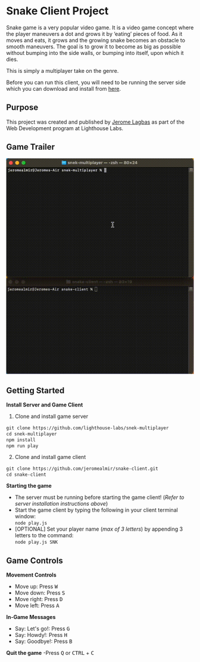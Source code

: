 # Snake Client Project

Snake game is a very popular video game. It is a video game concept where the player maneuvers a dot and grows it by ‘eating’ pieces of food. As it moves and eats, it grows and the growing snake becomes an obstacle to smooth maneuvers. The goal is to grow it to become as big as possible without bumping into the side walls, or bumping into itself, upon which it dies.

This is simply a multiplayer take on the genre.

Before you can run this client, you will need to be running the server side which you can download and install from [here](https://github.com/lighthouse-labs/snek-multiplayer). 


## Purpose

This project was created and published by [Jerome Lagbas](https://github.com/jeromealmir) as part of the Web Development program at Lighthouse Labs.

## Game Trailer

![snake-game-screenshot.gif](./snake-game-screenshot.gif)


## Getting Started

**Install Server and Game Client**
1. Clone and install game server
  ```
  git clone https://github.com/lighthouse-labs/snek-multiplayer
  cd snek-multiplayer
  npm install
  npm run play
  ```
2. Clone and install game client
  ```
  git clone https://github.com/jeromealmir/snake-client.git
  cd snake-client
  ```

**Starting the game**
- The server must be running before starting the game client! (*Refer to server installation instructions above*)
- Start the game client by typing the following in your client terminal window:  
`node play.js`
- \[OPTIONAL\] Set your player name (*max of 3 letters*) by appending 3 letters to the command:  
`node play.js SNK`

## Game Controls

**Movement Controls**
- Move up: Press <kbd>W</kbd>
- Move down: Press <kbd>S</kbd>
- Move right: Press <kbd>D</kbd>
- Move left: Press <kbd>A</kbd>

**In-Game Messages**
- Say: Let's go!: Press <kbd>G</kbd>
- Say: Howdy!: Press <kbd>H</kbd>
- Say: Goodbye!: Press <kbd>B</kbd>

**Quit the game**
-Press <kbd>Q</kbd> or <kbd>CTRL</kbd> + <kbd>C</kbd>